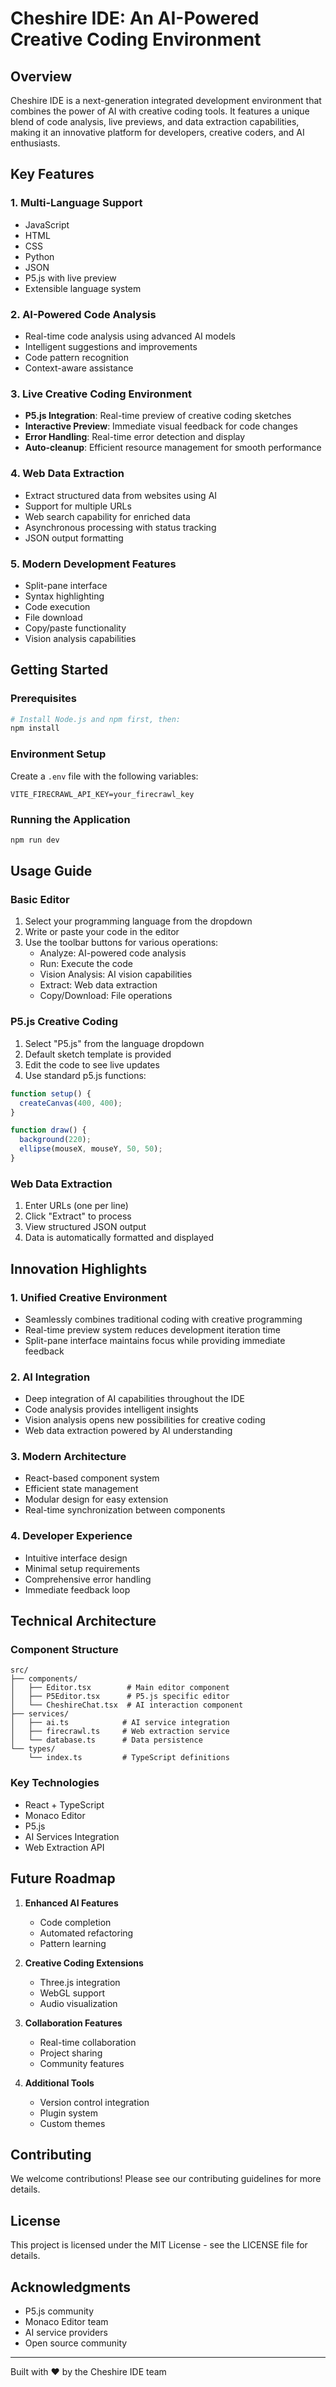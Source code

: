 # Cheshire IDE: An AI-Powered Creative Coding Environment

## Overview

Cheshire IDE is a next-generation integrated development environment that combines the power of AI with creative coding tools. It features a unique blend of code analysis, live previews, and data extraction capabilities, making it an innovative platform for developers, creative coders, and AI enthusiasts.

## Key Features

### 1. Multi-Language Support
- JavaScript
- HTML
- CSS
- Python
- JSON
- P5.js with live preview
- Extensible language system

### 2. AI-Powered Code Analysis
- Real-time code analysis using advanced AI models
- Intelligent suggestions and improvements
- Code pattern recognition
- Context-aware assistance

### 3. Live Creative Coding Environment
- **P5.js Integration**: Real-time preview of creative coding sketches
- **Interactive Preview**: Immediate visual feedback for code changes
- **Error Handling**: Real-time error detection and display
- **Auto-cleanup**: Efficient resource management for smooth performance

### 4. Web Data Extraction
- Extract structured data from websites using AI
- Support for multiple URLs
- Web search capability for enriched data
- Asynchronous processing with status tracking
- JSON output formatting

### 5. Modern Development Features
- Split-pane interface
- Syntax highlighting
- Code execution
- File download
- Copy/paste functionality
- Vision analysis capabilities

## Getting Started

### Prerequisites
```bash
# Install Node.js and npm first, then:
npm install
```

### Environment Setup
Create a `.env` file with the following variables:
```
VITE_FIRECRAWL_API_KEY=your_firecrawl_key
```

### Running the Application
```bash
npm run dev
```

## Usage Guide

### Basic Editor
1. Select your programming language from the dropdown
2. Write or paste your code in the editor
3. Use the toolbar buttons for various operations:
   - Analyze: AI-powered code analysis
   - Run: Execute the code
   - Vision Analysis: AI vision capabilities
   - Extract: Web data extraction
   - Copy/Download: File operations

### P5.js Creative Coding
1. Select "P5.js" from the language dropdown
2. Default sketch template is provided
3. Edit the code to see live updates
4. Use standard p5.js functions:
```javascript
function setup() {
  createCanvas(400, 400);
}

function draw() {
  background(220);
  ellipse(mouseX, mouseY, 50, 50);
}
```

### Web Data Extraction
1. Enter URLs (one per line)
2. Click "Extract" to process
3. View structured JSON output
4. Data is automatically formatted and displayed

## Innovation Highlights

### 1. Unified Creative Environment
- Seamlessly combines traditional coding with creative programming
- Real-time preview system reduces development iteration time
- Split-pane interface maintains focus while providing immediate feedback

### 2. AI Integration
- Deep integration of AI capabilities throughout the IDE
- Code analysis provides intelligent insights
- Vision analysis opens new possibilities for creative coding
- Web data extraction powered by AI understanding

### 3. Modern Architecture
- React-based component system
- Efficient state management
- Modular design for easy extension
- Real-time synchronization between components

### 4. Developer Experience
- Intuitive interface design
- Minimal setup requirements
- Comprehensive error handling
- Immediate feedback loop

## Technical Architecture

### Component Structure
```
src/
├── components/
│   ├── Editor.tsx        # Main editor component
│   ├── P5Editor.tsx      # P5.js specific editor
│   └── CheshireChat.tsx  # AI interaction component
├── services/
│   ├── ai.ts            # AI service integration
│   ├── firecrawl.ts     # Web extraction service
│   └── database.ts      # Data persistence
└── types/
    └── index.ts         # TypeScript definitions
```

### Key Technologies
- React + TypeScript
- Monaco Editor
- P5.js
- AI Services Integration
- Web Extraction API

## Future Roadmap

1. **Enhanced AI Features**
   - Code completion
   - Automated refactoring
   - Pattern learning

2. **Creative Coding Extensions**
   - Three.js integration
   - WebGL support
   - Audio visualization

3. **Collaboration Features**
   - Real-time collaboration
   - Project sharing
   - Community features

4. **Additional Tools**
   - Version control integration
   - Plugin system
   - Custom themes

## Contributing

We welcome contributions! Please see our contributing guidelines for more details.

## License

This project is licensed under the MIT License - see the LICENSE file for details.

## Acknowledgments

- P5.js community
- Monaco Editor team
- AI service providers
- Open source community

---

Built with ❤️ by the Cheshire IDE team
